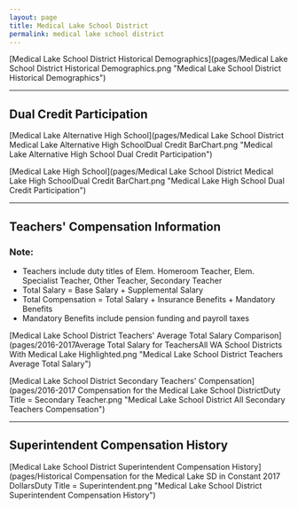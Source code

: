 ```yaml
---
layout: page
title: Medical Lake School District
permalink: medical lake school district
---
```



[Medical Lake School District Historical Demographics](pages/Medical Lake School District Historical Demographics.png "Medical Lake School District Historical Demographics")

___

## Dual Credit Participation

[Medical Lake Alternative High School](pages/Medical Lake School District Medical Lake Alternative High SchoolDual Credit BarChart.png "Medical Lake Alternative High School Dual Credit Participation")

[Medical Lake High School](pages/Medical Lake School District Medical Lake High SchoolDual Credit BarChart.png "Medical Lake High School Dual Credit Participation")


___

## Teachers' Compensation Information
### Note:
- Teachers include duty titles of Elem. Homeroom Teacher, Elem. Specialist Teacher, Other Teacher, Secondary Teacher
- Total Salary = Base Salary + Supplemental Salary
- Total Compensation = Total Salary + Insurance Benefits + Mandatory Benefits
- Mandatory Benefits include pension funding and payroll taxes

[Medical Lake School District Teachers' Average Total Salary Comparison](pages/2016-2017Average Total Salary for TeachersAll WA School Districts With Medical Lake Highlighted.png "Medical Lake School District Teachers Average Total Salary")

[Medical Lake School District Secondary Teachers' Compensation](pages/2016-2017 Compensation for the Medical Lake School DistrictDuty Title = Secondary Teacher.png "Medical Lake School District All Secondary Teachers Compensation")


___

## Superintendent Compensation History

[Medical Lake School District Superintendent Compensation History](pages/Historical Compensation for the Medical Lake SD in Constant 2017 DollarsDuty Title = Superintendent.png "Medical Lake School District Superintendent Compensation History")

